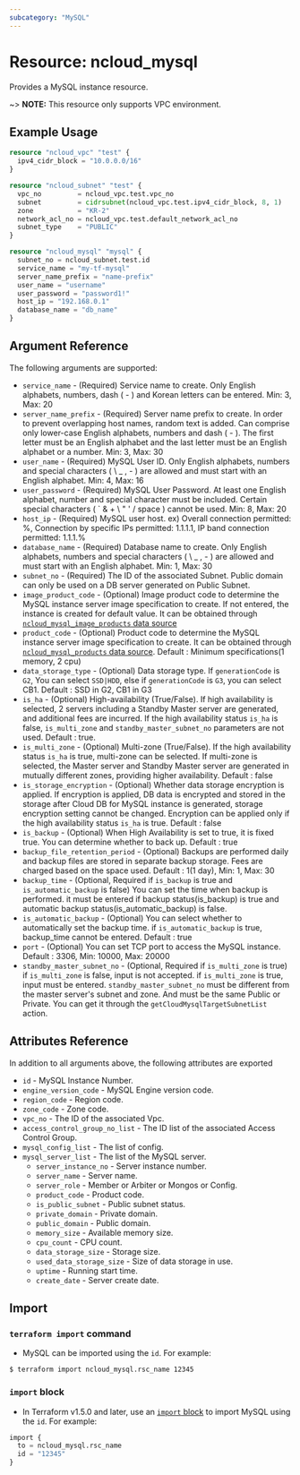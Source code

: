 ```yaml
---
subcategory: "MySQL"
---
```



# Resource: ncloud_mysql

Provides a MySQL instance resource.

~> **NOTE:** This resource only supports VPC environment.

## Example Usage

```terraform
resource "ncloud_vpc" "test" {
  ipv4_cidr_block = "10.0.0.0/16"
}

resource "ncloud_subnet" "test" {
  vpc_no         = ncloud_vpc.test.vpc_no
  subnet         = cidrsubnet(ncloud_vpc.test.ipv4_cidr_block, 8, 1)
  zone           = "KR-2"
  network_acl_no = ncloud_vpc.test.default_network_acl_no
  subnet_type    = "PUBLIC"
}

resource "ncloud_mysql" "mysql" {
  subnet_no = ncloud_subnet.test.id
  service_name = "my-tf-mysql"
  server_name_prefix = "name-prefix"
  user_name = "username"
  user_password = "password1!"
  host_ip = "192.168.0.1"
  database_name = "db_name"
}
```


## Argument Reference

The following arguments are supported:

* `service_name` - (Required) Service name to create. Only English alphabets, numbers, dash ( - ) and Korean letters can be entered. Min: 3, Max: 20
* `server_name_prefix` - (Required) Server name prefix to create. In order to prevent overlapping host names, random text is added. Can comprise only lower-case English alphabets, numbers and dash ( - ). The first letter must be an English alphabet and the last letter must be an English alphabet or a number. Min: 3, Max: 30
* `user_name` - (Required) MySQL User ID. Only English alphabets, numbers and special characters ( \ _ , - ) are allowed and must start with an English alphabet. Min: 4, Max: 16
* `user_password` - (Required) MySQL User Password. At least one English alphabet, number and special character must be included. Certain special characters ( ` & + \ " ' / space ) cannot be used. Min: 8, Max: 20
* `host_ip` - (Required) MySQL user host. ex) Overall connection permitted: %, Connection by specific IPs permitted: 1.1.1.1, IP band connection permitted: 1.1.1.%
* `database_name` - (Required) Database name to create. Only English alphabets, numbers and special characters ( \ _ , - ) are allowed and must start with an English alphabet. Min: 1, Max: 30
* `subnet_no` - (Required) The ID of the associated Subnet. Public domain can only be used on a DB server generated on Public Subnet. 
* `image_product_code` - (Optional) Image product code to determine the MySQL instance server image specification to create. If not entered, the instance is created for default value. It can be obtained through [`ncloud_mysql_image_products` data source](../data-sources/mysql_image_products.md)
* `product_code` - (Optional) Product code to determine the MySQL instance server image specification to create. It can be obtained through [`ncloud_mysql_products` data source](../data-sources/mysql_products.md). Default : Minimum specifications(1 memory, 2 cpu)
* `data_storage_type` - (Optional) Data storage type. If `generationCode` is `G2`, You can select `SSD|HDD`, else if `generationCode` is `G3`, you can select CB1. Default : SSD in G2, CB1 in G3
* `is_ha` - (Optional) High-availability (True/False).  If high availability is selected, 2 servers including a Standby Master server are generated, and additional fees are incurred. If the high availability status `is_ha` is false, `is_multi_zone` and `standby_master_subnet_no` parameters are not used. Default : true.
* `is_multi_zone` - (Optional) Multi-zone (True/False). If the high availability status `is_ha` is true, multi-zone can be selected. If multi-zone is selected, the Master server and Standby Master server are generated in mutually different zones, providing higher availability. Default : false
* `is_storage_encryption` - (Optional) Whether data storage encryption is applied. If encryption is applied, DB data is encrypted and stored in the storage after Cloud DB for MySQL instance is generated, storage encryption setting cannot be changed. Encryption can be applied only if the high availability status `is_ha` is true. Default : false
* `is_backup` - (Optional) When High Availability is set to true, it is fixed true. You can determine whether to back up. Default : true
* `backup_file_retention_period` - (Optional) Backups are performed daily and backup files are stored in separate backup storage. Fees are charged based on the space used. Default : 1(1 day), Min: 1, Max: 30
* `backup_time` - (Optional, Required if `is_backup` is true and `is_automatic_backup` is false) You can set the time when backup is performed. it must be entered if backup status(is_backup) is true and automatic backup status(is_automatic_backup) is false.
* `is_automatic_backup` - (Optional) You can select whether to automatically set the backup time. if `is_automatic_backup` is true, backup_time cannot be entered. Default : true 
* `port` - (Optional) You can set TCP port to access the MySQL instance. Default : 3306, Min: 10000, Max: 20000
* `standby_master_subnet_no` - (Optional, Required if `is_multi_zone` is true) if `is_multi_zone` is false, input is not accepted. if `is_multi_zone` is true, input must be entered. `standby_master_subnet_no` must be different from the master server's subnet and zone. And must be the same Public or Private. You can get it through the `getCloudMysqlTargetSubnetList` action.

## Attributes Reference

In addition to all arguments above, the following attributes are exported

* `id` - MySQL Instance Number.
* `engine_version_code` - MySQL Engine version code.
* `region_code` - Region code.
* `zone_code` - Zone code.
* `vpc_no` - The ID of the associated Vpc.
* `access_control_group_no_list` - The ID list of the associated Access Control Group.
* `mysql_config_list` - The list of config.
* `mysql_server_list` - The list of the MySQL server.
  * `server_instance_no` - Server instance number.
  * `server_name` - Server name.
  * `server_role` - Member or Arbiter or Mongos or Config.
  * `product_code` - Product code.
  * `is_public_subnet` - Public subnet status.
  * `private_domain` - Private domain.
  * `public_domain` - Public domain.
  * `memory_size` - Available memory size.
  * `cpu_count` - CPU count.
  * `data_storage_size` - Storage size.
  * `used_data_storage_size` - Size of data storage in use.
  * `uptime` - Running start time.
  * `create_date` - Server create date.

## Import

### `terraform import` command

* MySQL can be imported using the `id`. For example:

```console
$ terraform import ncloud_mysql.rsc_name 12345
```

### `import` block

* In Terraform v1.5.0 and later, use an [`import` block](https://developer.hashicorp.com/terraform/language/import) to import MySQL using the `id`. For example:

```terraform
import {
  to = ncloud_mysql.rsc_name
  id = "12345"
}
```
